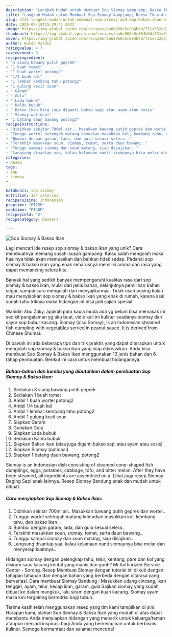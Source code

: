 ```yaml
---
description: "Langkah Mudah untuk Membuat Sop Siomay &amp;amp; Bakso Ikan Anti Gagal"
title: "Langkah Mudah untuk Membuat Sop Siomay &amp;amp; Bakso Ikan Anti Gagal"
slug: 4751-langkah-mudah-untuk-membuat-sop-siomay-and-amp-bakso-ikan-anti-gagal
date: 2020-09-18T15:29:41.862Z
image: https://img-global.cpcdn.com/recipes/aa6a968c5c884b9d/751x532cq70/sop-siomay-bakso-ikan-foto-resep-utama.jpg
thumbnail: https://img-global.cpcdn.com/recipes/aa6a968c5c884b9d/751x532cq70/sop-siomay-bakso-ikan-foto-resep-utama.jpg
cover: https://img-global.cpcdn.com/recipes/aa6a968c5c884b9d/751x532cq70/sop-siomay-bakso-ikan-foto-resep-utama.jpg
author: Hulda Valdez
ratingvalue: 4.7
reviewcount: 9
recipeingredient:
- "3 siung bawang putih geprek"
- "1 buah tomat"
- "1 buah wortel potong2"
- "1/4 buah kol"
- "1 lembar kembang tahu potong2"
- "1 gulung kecil soun"
- " Garam"
- " Gula"
- " Lada bubuk"
- " Kaldu bubuk"
- " Bakso ikan bisa juga diganti bakso sapi atau ayam atau sosis"
- " Siomay optional"
- "1 batang daun bawang potong2"
recipeinstructions:
- "Didihkan sekitar 700ml air.. Masukkan bawang putih geprek dan wortel.."
- "Tunggu wortel setengah matang kemudian masukkan kol, kembang tahu, dan bakso ikan.."
- "Bumbui dengan garam, lada, dan gula sesuai selera.."
- "Terakhir masukkan soun, siomay, tomat, serta daun bawang.."
- "Tunggu sampai siomay dan soun matang, siap disajikan.."
- "Langsung disantap yaa, kalau kelamaan nanti siomaynya bisa melar dan menyerap kuahnya.."
categories:
- Resep
tags:
- sop
- siomay
- 

katakunci: sop siomay  
nutrition: 164 calories
recipecuisine: Indonesian
preptime: "PT25M"
cooktime: "PT40M"
recipeyield: "2"
recipecategory: Dessert

---
```



![Sop Siomay &amp; Bakso Ikan](https://img-global.cpcdn.com/recipes/aa6a968c5c884b9d/751x532cq70/sop-siomay-bakso-ikan-foto-resep-utama.jpg)

Lagi mencari ide resep sop siomay &amp; bakso ikan yang unik? Cara membuatnya memang susah-susah gampang. Kalau salah mengolah maka hasilnya tidak akan memuaskan dan bahkan tidak sedap. Padahal sop siomay &amp; bakso ikan yang enak seharusnya memiliki aroma dan rasa yang dapat memancing selera kita.

Banyak hal yang sedikit banyak mempengaruhi kualitas rasa dari sop siomay &amp; bakso ikan, mulai dari jenis bahan, selanjutnya pemilihan bahan segar, sampai cara mengolah dan menyajikannya. Tidak usah pusing kalau mau menyiapkan sop siomay &amp; bakso ikan yang enak di rumah, karena asal sudah tahu triknya maka hidangan ini bisa jadi sajian spesial.

Wahidin Abu Zaky. apakah para kaula muda ada yg belum bisa memasak ini sedikit pengalaman yg aku buat, vidio kali ini kuliner seadanya siomay dan sayur sop bubur kacang. Siomay (also Somay), is an Indonesian steamed fish dumpling with vegetables served in peanut sauce. It is derived from Chinese Shumai.


Di bawah ini ada beberapa tips dan trik praktis yang dapat diterapkan untuk mengolah sop siomay &amp; bakso ikan yang siap dikreasikan. Anda bisa membuat Sop Siomay &amp; Bakso Ikan menggunakan 13 jenis bahan dan 6 tahap pembuatan. Berikut ini cara untuk membuat hidangannya.

<!--inarticleads1-->

##### Bahan-bahan dan bumbu yang dibutuhkan dalam pembuatan Sop Siomay &amp; Bakso Ikan:

1. Sediakan 3 siung bawang putih geprek
1. Sediakan 1 buah tomat
1. Ambil 1 buah wortel potong2
1. Ambil 1/4 buah kol
1. Ambil 1 lembar kembang tahu potong2
1. Ambil 1 gulung kecil soun
1. Siapkan  Garam
1. Gunakan  Gula
1. Siapkan  Lada bubuk
1. Sediakan  Kaldu bubuk
1. Siapkan  Bakso ikan (bisa juga diganti bakso sapi atau ayam atau sosis)
1. Siapkan  Siomay (optional)
1. Siapkan 1 batang daun bawang, potong2


Siomay is an Indonesian dish consisting of steamed cone-shaped fish dumplings, eggs, potatoes, cabbage, tofu, and bitter melon. After they have been steamed, all ingredients are assembled on a. Lihat juga resep Siomay Daging Sapi enak lainnya. Resep Siomay Bandung enak dan mudah untuk dibuat. 

<!--inarticleads2-->

##### Cara menyiapkan Sop Siomay &amp; Bakso Ikan:

1. Didihkan sekitar 700ml air.. Masukkan bawang putih geprek dan wortel..
1. Tunggu wortel setengah matang kemudian masukkan kol, kembang tahu, dan bakso ikan..
1. Bumbui dengan garam, lada, dan gula sesuai selera..
1. Terakhir masukkan soun, siomay, tomat, serta daun bawang..
1. Tunggu sampai siomay dan soun matang, siap disajikan..
1. Langsung disantap yaa, kalau kelamaan nanti siomaynya bisa melar dan menyerap kuahnya..


Hidangan siomay dengan pelengkap tahu, telur, kentang, pare dan kol yang disiram saus kacang kental yang manis dan gurih? Mi Authorized Service Center - Sorong. Resep Membuat Siomay dengan tutorial ini diikuti dengan tahapan tahapan dan dengan bahan yang berbeda dengan citarasa yang bervariasi. Cara membuat Siomay Bandung : Masukkan udang cincang, ikan tenggiri, ayam, telur, kecap ikan, garam, gula Sajikan siomay yang sudah dibuat ke dalam mangkuk, lalu siram dengan kuah kacang. Siomay ayam masa kini tergolong bernutrisi bagi tubuh. 

Terima kasih telah menggunakan resep yang tim kami tampilkan di sini. Harapan kami, olahan Sop Siomay &amp; Bakso Ikan yang mudah di atas dapat membantu Anda menyiapkan hidangan yang menarik untuk keluarga/teman ataupun menjadi inspirasi bagi Anda yang berkeinginan untuk berbisnis kuliner. Semoga bermanfaat dan selamat mencoba!
